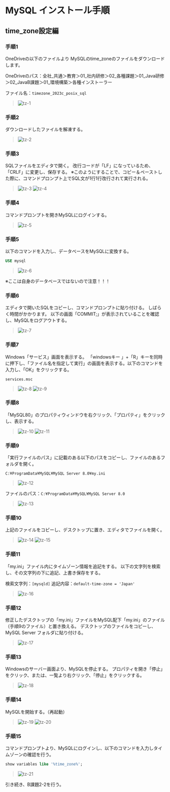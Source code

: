 # MySQL インストール手順

## time_zone設定編

### 手順1
OneDriveの以下のファイルより MySQLのtime_zoneのファイルをダウンロードします。

OneDriveのパス：全社_共通＞教育＞01_社内研修＞02_各種課題＞01_Java研修＞02_JavaB課題＞01_環境構築＞各種インストーラー

ファイル名：`timezone_2023c_posix_sql`
>![tz-1](/images/mysql/section6/timezone-1.jpg)

### 手順2
ダウンロードしたファイルを解凍する。
>![tz-2](/images/mysql/section6/timezone-2.jpg)


### 手順3
SQLファイルをエディタで開く。
改行コードが「LF」になっているため、「CRLF」に変更し、保存する。
※このようにすることで、コピー＆ペーストした際に、コマンドプロンプト上でSQL文が1行1行改行されて実行される。
>![tz-3](/images/mysql/section6/timezone-3.jpg)
>![tz-4](/images/mysql/section6/timezone-4.jpg)

### 手順4
コマンドプロンプトを開きMySQLにログインする。
>![tz-5](/images/mysql/section6/timezone-5.jpg)

### 手順5
以下のコマンドを入力し、データベースをMySQLに変換する。
```sql
USE mysql
```
>![tz-6](/images/mysql/section6/timezone-6.jpg)

※ここは自身のデータベースではないので注意！！！

### 手順6
エディタで開いたSQLをコピーし、コマンドプロンプトに貼り付ける。
しばらく時間がかかります。
以下の画面「COMMIT;」が表示されていることを確認し、MySQLをログアウトする。
>![tz-7](/images/mysql/section6/timezone-7.jpg)

### 手順7
Windows「サービス」画面を表示する。
「windowsキー 」+「R」キーを同時に押下し、「ファイル名を指定して実行」の画面を表示する。以下のコマンドを入力し、「OK」をクリックする。
```
services.msc
```
>![tz-8](/images/mysql/section6/timezone-8.jpg)
>![tz-9](/images/mysql/section6/timezone-9.jpg)

### 手順8
「MySQL80」のプロパティウィンドウを右クリック、「プロパティ」をクリックし、表示する。
>![tz-10](/images/mysql/section6/timezone-10.jpg)
>![tz-11](/images/mysql/section6/timezone-11.jpg)

### 手順9
「実行ファイルのパス」に記載のある以下のパスをコピーし、ファイルのあるフォルダを開く。
```
C:¥ProgramData¥MySQL¥MySQL Server 8.0¥my.ini
```
>![tz-12](/images/mysql/section6/timezone-12.jpg)

ファイルのパス：`C:¥ProgramData¥MySQL¥MySQL Server 8.0`
>![tz-13](/images/mysql/section6/timezone-13.jpg)

### 手順10
上記のファイルをコピーし、デスクトップに置き、エディタでファイルを開く。
>![tz-14](/images/mysql/section6/timezone-14.jpg)
>![tz-15](/images/mysql/section6/timezone-15.jpg)

### 手順11
「my.ini」ファイル内にタイムゾーン情報を追記をする。
以下の文字列を検索し、その文字列の下に追記、上書き保存をする。

検索文字列：`[mysqld]`
追記内容：`default-time-zone = 'Japan'`
>![tz-16](/images/mysql/section6/timezone-16.jpg)

### 手順12
修正したデスクトップの「my.ini」ファイルをMySQL配下「my.ini」のファイル（手順9のファイル）と置き換える。
デスクトップのファイルをコピーし、MySQL Server フォルダに貼り付ける。
>![tz-17](/images/mysql/section6/timezone-17.jpg)

### 手順13
Windowsのサーバー画面より、MySQLを停止する。
プロパティを開き「停止」をクリック、または、一覧より右クリック、「停止」をクリックする。
>![tz-18](/images/mysql/section6/timezone-18.jpg)

### 手順14
MySQLを開始する。（再起動）
>![tz-19](/images/mysql/section6/timezone-19.jpg)
>![tz-20](/images/mysql/section6/timezone-20.jpg)

### 手順15
コマンドプロンプトより、MySQLにログインし、以下のコマンドを入力しタイムゾーンの確認を行う。
```sql
show variables like '%time_zone%';
```
>![tz-21](/images/mysql/section6/timezone-21.jpg)


引き続き、B課題2-2を行う。
